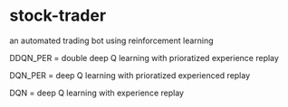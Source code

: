# stock-trader
an automated trading bot using reinforcement learning

DDQN_PER = double deep Q learning with prioratized experience replay

DQN_PER = deep Q learning with prioratized experienced replay

DQN = deep Q learning with experience replay
